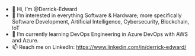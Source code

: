 - 👋 Hi, I’m @Derrick-Edward
- 👀 I’m interested in everything Software & Hardware; more specifically Software Development, Artificial Intelligence, Cybersecurity, Blockchain, IoT
- 🌱 I’m currently learning DevOps Engineering in Azure DevOps with AWS and Azure.
- 📫 Reach me on LinkedIn: https://www.linkedin.com/in/derrick-edward/

<!---
Derrick-Edward/Derrick-Edward is a ✨ special ✨ repository because its `README.md` (this file) appears on your GitHub profile.
You can click the Preview link to take a look at your changes.
--->
